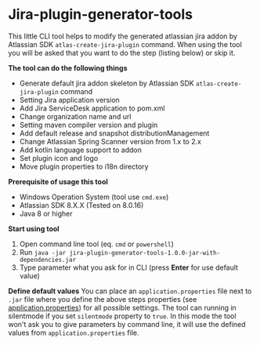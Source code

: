 # Jira-plugin-generator-tools
This little CLI tool helps to modify the generated atlassian jira addon by Atlassian SDK `atlas-create-jira-plugin` command. When using the tool you will be asked that you want to do the step (listing below) or skip it. 

**The tool can do the following things**
 - Generate default jira addon skeleton by Atlassian SDK `atlas-create-jira-plugin` command
 - Setting Jira application version
 - Add Jira ServiceDesk application to pom.xml
 - Change organization name and url
 - Setting maven compiler version and plugin
 - Add default release and snapshot distributionManagement
 - Change Atlassian Spring Scanner version from 1.x to 2.x
 - Add kotlin language support to addon
 - Set plugin icon and logo
 - Move plugin properties to i18n directory

**Prerequisite of usage this tool**
 - Windows Operation System (tool use `cmd.exe`)
 - Atlassian SDK 8.X.X (Tested on 8.0.16)
 - Java 8 or higher

**Start using tool**
 1. Open command line tool (eq. `cmd` or `powershell`)
 2. Run `java -jar jira-plugin-generator-tools-1.0.0-jar-with-dependencies.jar`
 3. Type parameter what you ask for in CLI (press **Enter** for use default value)

**Define default values**
You can place an `application.properties` file next to `.jar` file where you define the above steps properties (see [application.properties](https://github.com/latyika94/Jira-plugin-generator-tools/blob/master/src/main/resources/org/tools/atlassian/plugin/config/application.properties)) for all possible settings. The tool can running in silentmode if you set `silentmode` property to `true`. In this mode the tool won't ask you to give parameters by command line, it will use the defined values from `application.properties` file.
